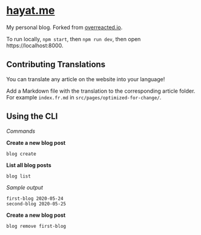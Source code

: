 # [hayat.me](https://hayat.js.org/)

My personal blog. Forked from [overreacted.io](https://github.com/gaearon/overreacted.io).

To run locally, `npm start`, then `npm run dev`, then open https://localhost:8000.

## Contributing Translations

You can translate any article on the website into your language!

Add a Markdown file with the translation to the corresponding article folder. For example `index.fr.md` in `src/pages/optimized-for-change/`.

## Using the CLI
*Commands*

**Create a new blog post**

`blog create`

**List all blog posts**

`blog list`

*Sample output*
```
first-blog 2020-05-24
second-blog 2020-05-25
```

**Create a new blog post**

`blog remove first-blog`
